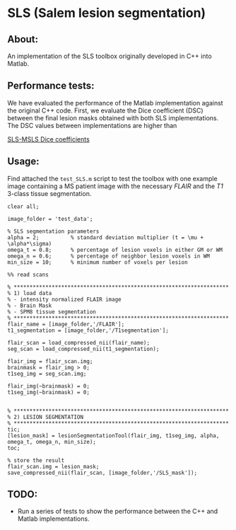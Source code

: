 # SLS (Salem lesion segmentation)

## About:

An implementation of the SLS toolbox originally developed in C++ into Matlab. 


## Performance tests:

We have evaluated the performance of the Matlab implementation against the original C++ code. First, we evaluate the Dice coefficient (DSC)  between the final lesion masks obtained with both SLS implementations. The DSC values between implementations are higher than


[SLS-MSLS Dice coefficients](DSC_between_masks.png)

## Usage:

Find attached the ```test_SLS.m``` script to test the toolbox with one example image containing a MS patient image with the necessary *FLAIR* and the *T1* 3-class tissue segmentation.


```
clear all;

image_folder = 'test_data';

% SLS segmentation parameters
alpha = 2;          % standard deviation multiplier (t = \mu + \alpha*\sigma)
omega_t = 0.8;      % percentage of lesion voxels in either GM or WM
omega_n = 0.6;      % percentage of neighbor lesion voxels in WM
min_size = 10;      % minimum number of voxels per lesion

%% read scans

% ********************************************************************
% 1) load data
% - intensity normalized FLAIR image
% - Brain Mask
% - SPM8 tissue segmentation
% ********************************************************************
flair_name = [image_folder,'/FLAIR'];
t1_segmentation = [image_folder,'/T1segmentation'];

flair_scan = load_compressed_nii(flair_name);
seg_scan = load_compressed_nii(t1_segmentation);

flair_img = flair_scan.img;
brainmask = flair_img > 0;
t1seg_img = seg_scan.img;

flair_img(~brainmask) = 0;
t1seg_img(~brainmask) = 0;


% ********************************************************************
% 2) LESION SEGMENTATION
% ********************************************************************
tic;
[lesion_mask] = lesionSegmentationTool(flair_img, t1seg_img, alpha, omega_t, omega_n, min_size);
toc;

% store the result
flair_scan.img = lesion_mask;
save_compressed_nii(flair_scan, [image_folder,'/SLS_mask']);

```

## TODO:
+ Run a series of tests to show the performance between the C++ and Matlab implementations. 

